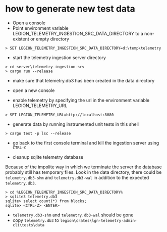 # how to generate new test data

 - Open a console
 - Point environment variable LEGION_TELEMETRY_INGESTION_SRC_DATA_DIRECTORY to a non-existent or empty directory
```
> SET LEGION_TELEMETRY_INGESTION_SRC_DATA_DIRECTORY=d:\temp\telemetry
```
 - start the telemetry ingestion server directory
```
> cd server\telemetry-ingestion-srv
> cargo run --release
```
 - make sure that telemetry.db3 has been created in the data directory
 
 - open a new console
 
 - enable telemetry by specifying the url in the environment variable LEGION_TELEMETRY_URL
 
```
> SET LEGION_TELEMETRY_URL=http://localhost:8080
```

 - generate data by running instrumented unit tests in this shell
 
```
> cargo test -p lsc --release
```

 - go back to the first console terminal and kill the ingestion server using `CTRL-C`

 - cleanup sqlite telemetry database
 
Because of the impolite way in which we terminate the server the database probably still has temporary files. Look in the data directory, there could be `telemetry.db3-shm` and `telemetry.db3-wal` in addition to the expected `telemetry.db3`.

```
> cd %LEGION_TELEMETRY_INGESTION_SRC_DATA_DIRECTORY%
> sqlite3 telemetry.db3
sqlite> select count(*) from blocks;
sqlite> <CTRL-Z> <ENTER>
```
 - `telemetry.db3-shm` and `telemetry.db3-wal` should be gone
 - copy `telemetry.db3` to `legion\crates\lgn-telemetry-admin-cli\tests\data`
